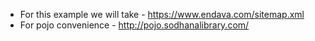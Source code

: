 - For this example we will take - https://www.endava.com/sitemap.xml
- For pojo convenience - http://pojo.sodhanalibrary.com/